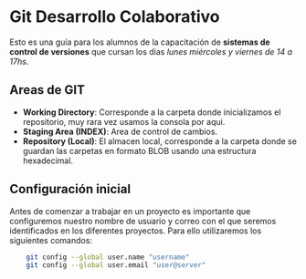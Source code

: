 # Git Desarrollo Colaborativo

Esto es una guía para los alumnos de la capacitación de __sistemas de control de versiones__ que cursan los dias _lunes miércoles y viernes de 14 a 17hs_.

## Areas de GIT

* __Working Directory__: Corresponde a la carpeta donde inicializamos el repositorio, muy rara vez usamos la consola por aqui.
* __Staging Area (INDEX)__: Area de control de cambios.
* __Repository (Local)__: El almacen local, corresponde a la carpeta donde se guardan las carpetas en formato BLOB usando una estructura hexadecimal.

## Configuración inicial

Antes de comenzar a trabajar en un proyecto es importante que configuremos nuestro nombre de usuario y correo con el que seremos identificados en los diferentes proyectos. Para ello utilizaremos los siguientes comandos:

```sh
    git config --global user.name "username"
    git config --global user.email "user@server"
```
